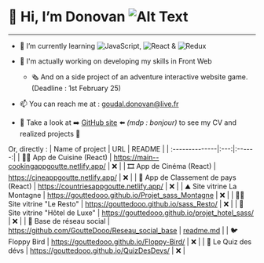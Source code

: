 # 👋 Hi, I’m Donovan ![Alt Text](https://media.tenor.com/xPA2rCeWb7wAAAAM/baby-hello.gif)

---

- 🌱 I’m currently learning ![JavaScript](https://img.shields.io/badge/-JavaScript-F7DF1E?logo=javascript&logoColor=black), ![React](https://img.shields.io/badge/-React-61DAFB?logo=react&logoColor=white&style=flat)
  & ![Redux](https://img.shields.io/badge/-Redux-764ABC?logo=redux&logoColor=white&style=flat)

- 🔭 I'm actually working on developing my skills in Front Web
  - 🗞️ And on a side project of an adventure interactive website game. (Deadline : 1st February 25)
- 📫 You can reach me at : goudal.donovan@live.fr
- 👀 Take a look at ➡️ [GitHub site](https://gouttedooo.github.io) ⬅️ _(mdp : bonjour)_ to see my CV and realized projects 🙂

Or, directly :
| Name of project | URL | README |
| :--------------|:---:|:------:|
| 🧑‍🍳 App de Cuisine (React) | https://main--cookingappgoutte.netlify.app/ | ❌ |
| 🎞️ App de Cinéma (React) | https://cineappgoutte.netlify.app/ | ❌ |
| 🚩 App de Classement de pays (React) | https://countriesappgoutte.netlify.app/ | ❌ |
| ⛰️ Site vitrine La Montagne | https://gouttedooo.github.io/Projet_sass_Montagne | ❌ |
| 👨‍🍳 Site vitrine "Le Resto" | https://gouttedooo.github.io/sass_Resto/ | ❌ |
| 🤵 Site vitrine "Hôtel de Luxe" | https://gouttedooo.github.io/projet_hotel_sass/ | ❌ |
| 🔗 Base de réseau social | https://github.com/GoutteDooo/Reseau_social_base | [readme.md](https://github.com/GoutteDooo/Reseau_social_base) |
| 🐦 Floppy Bird | https://gouttedooo.github.io/Floppy-Bird/ | ❌ |
| 🍄 Le Quiz des dévs | https://gouttedooo.github.io/QuizDesDevs/ | ❌ |

<!---
GoutteDooo/GoutteDooo is a ✨ special ✨ repository because its `README.md` (this file) appears on your GitHub profile.
You can click the Preview link to take a look at your changes.
--->
